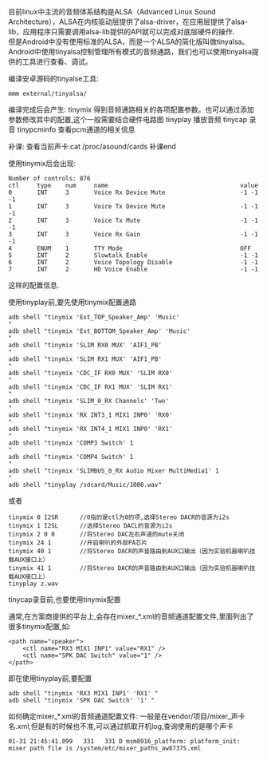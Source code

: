 目前linux中主流的音频体系结构是ALSA（Advanced Linux Sound Architecture），ALSA在内核驱动层提供了alsa-driver，在应用层提供了alsa-lib，应用程序只需要调用alsa-lib提供的API就可以完成对底层硬件的操作.  
但是Android中没有使用标准的ALSA，而是一个ALSA的简化版叫做tinyalsa。Android中使用tinyalsa控制管理所有模式的音频通路，我们也可以使用tinyalsa提供的工具进行查看、调试。

编译安卓源码的tinyalse工具:

    mmm external/tinyalsa/

编译完成后会产生:
    tinymix   得到音频通路相关的各项配置参数。也可以通过添加参数修改其中的配置,这个一般需要结合硬件电路图
    tinyplay  播放音频
    tinycap     录音
    tinypcminfo  查看pcm通道的相关信息

补课:
查看当前声卡:cat /proc/asound/cards
补课end

使用tinymix后会出现:

    Number of controls: 876
    ctl     type    num     name                                     value
    0       INT     3       Voice Rx Device Mute                     -1 -1 -1
    1       INT     3       Voice Tx Device Mute                     -1 -1 -1
    2       INT     3       Voice Tx Mute                            -1 -1 -1
    3       INT     3       Voice Rx Gain                            -1 -1 -1
    4       ENUM    1       TTY Mode                                 OFF
    5       INT     2       Slowtalk Enable                          -1 -1
    6       INT     2       Voice Topology Disable                   -1 -1
    7       INT     2       HD Voice Enable                          -1 -1

这样的配置信息.

使用tinyplay前,要先使用tinymix配置通路

    adb shell "tinymix 'Ext_TOP_Speaker_Amp' 'Music'                       "
    adb shell "tinymix 'Ext_BOTTOM_Speaker_Amp' 'Music'                    "
    adb shell "tinymix 'SLIM RX0 MUX' 'AIF1_PB'                            "
    adb shell "tinymix 'SLIM RX1 MUX' 'AIF1_PB'                            "
    adb shell "tinymix 'CDC_IF RX0 MUX' 'SLIM RX0'                         "
    adb shell "tinymix 'CDC_IF RX1 MUX' 'SLIM RX1'                         "
    adb shell "tinymix 'SLIM_0_RX Channels' 'Two'                          "
    adb shell "tinymix 'RX INT3_1 MIX1 INP0' 'RX0'                         "
    adb shell "tinymix 'RX INT4_1 MIX1 INP0' 'RX1'                         "
    adb shell "tinymix 'COMP3 Switch' 1                                    "
    adb shell "tinymix 'COMP4 Switch' 1                                    "
    adb shell "tinymix 'SLIMBUS_0_RX Audio Mixer MultiMedia1' 1            "
    adb shell "tinyplay /sdcard/Music/1000.wav"

或者

    tinymix 0 I2SR      //0指的是ctl为0的项,选择Stereo DACR的音源为i2s  
    tinymix 1 I2SL      //选择Stereo DACL的音源为i2s  
    tinymix 2 0 0       //将Stereo DAC左右声道的mute关闭  
    tinymix 24 1        //开启喇叭的外部PA芯片  
    tinymix 40 1        //将Stereo DACR的声音路由到AUX口输出（因为实验机器喇叭挂载AUX接口上）  
    tinymix 41 1        //将Stereo DACR的声音路由到AUX口输出（因为实验机器喇叭挂载AUX接口上）  
    tinyplay z.wav  

tinycap录音前,也要使用tinymix配置


通常,在方案商提供的平台上,会存在mixer_*.xml的音频通道配置文件,里面列出了很多tinymix配置,如:
    
    <path name="speaker">
        <ctl name="RX3 MIX1 INP1" value="RX1" />
        <ctl name="SPK DAC Switch" value="1" />
    </path>

即在使用tinyplay前,要配置

    adb shell "tinymix 'RX3 MIX1 INP1' 'RX1' "
    adb shell "tinymix 'SPK DAC Switch' '1' "

如何确定mixer_*.xml的音频通道配置文件:
一般是在vendor/项目/mixer_声卡名.xml,但是有的时候也不准,可以通过抓取开机log,查询使用的是哪个声卡

    01-31 21:45:41.099   331   331 D msm8916_platform: platform_init: mixer path file is /system/etc/mixer_paths_aw8737S.xml

